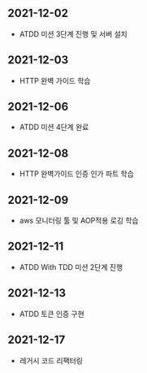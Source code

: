 ## 2021-12-02
- ATDD 미션 3단계 진행 및 서버 설치
## 2021-12-03
- HTTP 완벽 가이드 학습
## 2021-12-06
- ATDD 미션 4단계 완료
## 2021-12-08
- HTTP 완벽가이드 인증 인가 파트 학습
## 2021-12-09
- aws 모니터링 툴 및 AOP적용 로깅 학습
## 2021-12-11
- ATDD With TDD 미션 2단계 진행
## 2021-12-13
- ATDD 토큰 인증 구현
## 2021-12-17
- 레거시 코드 리팩터링